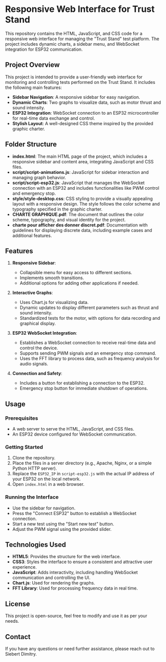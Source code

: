 # Responsive Web Interface for Trust Stand

This repository contains the HTML, JavaScript, and CSS code for a responsive web interface for managing the "Trust Stand" test platform. The project includes dynamic charts, a sidebar menu, and WebSocket integration for ESP32 communication.

## Project Overview

This project is intended to provide a user-friendly web interface for monitoring and controlling tests performed on the Trust Stand. It includes the following main features:

- **Sidebar Navigation**: A responsive sidebar for easy navigation.
- **Dynamic Charts**: Two graphs to visualize data, such as motor thrust and sound intensity.
- **ESP32 Integration**: WebSocket connection to an ESP32 microcontroller for real-time data exchange and control.
- **Stylish Layout**: A well-designed CSS theme inspired by the provided graphic charter.

## Folder Structure

- **index.html**: The main HTML page of the project, which includes a responsive sidebar and content area, integrating JavaScript and CSS files.
- **script/script-animations.js**: JavaScript for sidebar interaction and managing graph behavior.
- **script/script-esp32.js**: JavaScript that manages the WebSocket connection with an ESP32 and includes functionalities like PWM control and emergency stop.
- **style/style-desktop.css**: CSS styling to provide a visually appealing layout with a responsive design. The style follows the color scheme and typography specified in the graphic charter.
- **CHARTE GRAPHIQUE.pdf**: The document that outlines the color scheme, typography, and visual identity for the project.
- **charte pour afficher des donner discret.pdf**: Documentation with guidelines for displaying discrete data, including example cases and additional features.

## Features

1. **Responsive Sidebar**:
   - Collapsible menu for easy access to different sections.
   - Implements smooth transitions.
   - Additional options for adding other applications if needed.

2. **Interactive Graphs**:
   - Uses Chart.js for visualizing data.
   - Dynamic updates to display different parameters such as thrust and sound intensity.
   - Standardized tests for the motor, with options for data recording and graphical display.

3. **ESP32 WebSocket Integration**:
   - Establishes a WebSocket connection to receive real-time data and control the device.
   - Supports sending PWM signals and an emergency stop command.
   - Uses the FFT library to process data, such as frequency analysis for audio signals.

4. **Connection and Safety**:
   - Includes a button for establishing a connection to the ESP32.
   - Emergency stop button for immediate shutdown of operations.

## Usage

### Prerequisites

- A web server to serve the HTML, JavaScript, and CSS files.
- An ESP32 device configured for WebSocket communication.

### Getting Started

1. Clone the repository.
2. Place the files in a server directory (e.g., Apache, Nginx, or a simple Python HTTP server).
3. Replace the `ESP32_IP` in `script-esp32.js` with the actual IP address of your ESP32 on the local network.
4. Open `index.html` in a web browser.

### Running the Interface

- Use the sidebar for navigation.
- Press the "Connect ESP32" button to establish a WebSocket connection.
- Start a new test using the "Start new test" button.
- Adjust the PWM signal using the provided slider.

## Technologies Used

- **HTML5**: Provides the structure for the web interface.
- **CSS3**: Styles the interface to ensure a consistent and attractive user experience.
- **JavaScript**: Adds interactivity, including handling WebSocket communication and controlling the UI.
- **Chart.js**: Used for rendering the graphs.
- **FFT Library**: Used for processing frequency data in real time.

## License

This project is open-source, feel free to modify and use it as per your needs.

## Contact

If you have any questions or need further assistance, please reach out to Siebert Dimitry.
